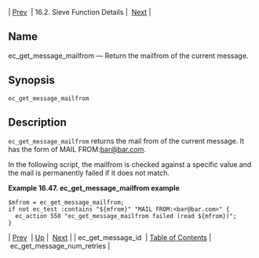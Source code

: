 | [Prev](sieve.ref.ec_get_message_id)  | 16.2. Sieve Function Details |  [Next](sieve.ref.ec_get_message_num_retries) |

<a name="sieve.ref.ec_get_message_mailfrom"></a>
## Name

ec_get_message_mailfrom — Return the mailfrom of the current message.

## Synopsis

`ec_get_message_mailfrom`

<a name="idp29663376"></a>
## Description

`ec_get_message_mailfrom` returns the mail from of the current message. It has the form of MAIL FROM:<bar@bar.com>.

In the following script, the mailfrom is checked against a specific value and the mail is permanently failed if it does not match.

<a name="example.ec_get_message_mailfrom"></a>

**Example 16.47. ec_get_message_mailfrom example**

```
$mfrom = ec_get_message_mailfrom;
if not ec_test :contains "${mfrom}" "MAIL FROM:<bar@bar.com>" {
  ec_action 550 "ec_get_message_mailfrom failed (read ${mfrom})";
}
```

| [Prev](sieve.ref.ec_get_message_id)  | [Up](sieve.ref.files) |  [Next](sieve.ref.ec_get_message_num_retries) |
| ec_get_message_id  | [Table of Contents](index) |  ec_get_message_num_retries |
